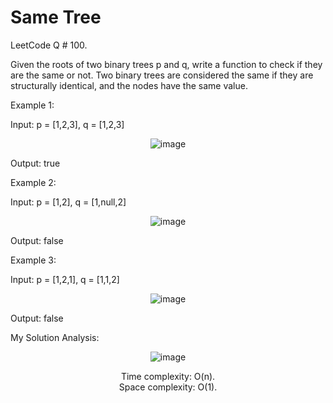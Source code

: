 # Same Tree

LeetCode Q # 100.

Given the roots of two binary trees p and q, write a function to check if they are the same or not.
Two binary trees are considered the same if they are structurally identical, and the nodes have the same value.

Example 1:

Input: p = [1,2,3], q = [1,2,3]

<div align = "center">

  ![image](https://github.com/xo-azeem/Same-Tree-LeetCode/assets/171427226/8095d223-ffec-4f9a-9461-0de4877fd570)

</div>

Output: true</br>

Example 2:

Input: p = [1,2], q = [1,null,2]

<div align = "center">

  ![image](https://github.com/xo-azeem/Same-Tree-LeetCode/assets/171427226/8ff3ce6f-d206-4c45-8f48-dabd7f48dcda)

</div>

Output: false</br>

Example 3:

Input: p = [1,2,1], q = [1,1,2]

<div align = "center">

  ![image](https://github.com/xo-azeem/Same-Tree-LeetCode/assets/171427226/f55b5597-073a-4747-b4cf-ac0807623f41)

</div>

Output: false</br>

My Solution Analysis:

<div align = "center">

  ![image](https://github.com/xo-azeem/Same-Tree-LeetCode/assets/171427226/d2a399ce-19d1-461c-8045-51a7942f78ef)

  Time complexity: O(n).</br>Space complexity: O(1).
</div>
